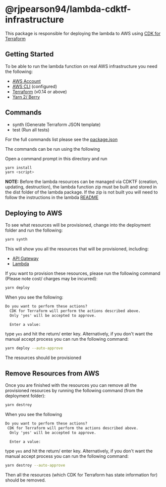 # @rjpearson94/lambda-cdktf-infrastructure

This package is responsible for deploying the lambda to AWS using [CDK for Terraform](https://github.com/hashicorp/terraform-cdk)

## Getting Started

To be able to run the lambda function on real AWS infrastructure you need the following:

- [AWS Account](https://aws.amazon.com/)
- [AWS CLI](https://aws.amazon.com/cli/) (configured)
- [Terraform](https://www.terraform.io/) (v0.14 or above)
- [Yarn 2/ Berry](https://yarnpkg.com/)

## Commands

- synth (Generate Terraform JSON template)
- test (Run all tests)

For the full commands list please see the [package.json](./package.json)

The commands can be run using the following

Open a command prompt in this directory and run

```sh
yarn install
yarn <script>
```

**NOTE:** Before the lambda resources can be managed via CDKTF (creation, updating, destruction), the lambda function zip must be built and stored in the dist folder of the lambda package. If the zip is not built you will need to follow the instructions in the lambda [README](../../README.md)

## Deploying to AWS

To see what resources will be provisioned, change into the deployment folder and run the following:

```bash
yarn synth
```

This will show you all the resources that will be provisioned, including:

- [API Gateway](https://aws.amazon.com/api-gateway/)
- [Lambda](https://aws.amazon.com/lambda/)

If you want to provision these resources, please run the following command (Please note cost/ charges may be incurred):

```bash
yarn deploy
```

When you see the following:

```txt
Do you want to perform these actions?
  CDK for Terraform will perform the actions described above.
  Only 'yes' will be accepted to approve.

  Enter a value:
```

type `yes` and hit the return/ enter key. Alternatively, if you don't want the manual accept process you can run the following command:

```bash
yarn deploy --auto-approve
```

The resources should be provisioned

## Remove Resources from AWS

Once you are finished with the resources you can remove all the provisioned resources by running the following command (from the deployment folder):

```bash
yarn destroy
```

When you see the following

```txt
Do you want to perform these actions?
 CDK for Terraform will perform the actions described above.
  Only 'yes' will be accepted to approve.

  Enter a value:
```

type `yes` and hit the return/ enter key. Alternatively, if you don't want the manual accept process you can run the following command:

```bash
yarn destroy --auto-approve
```

Then all the resources (which CDK for Terraform has state information for) should be removed.
